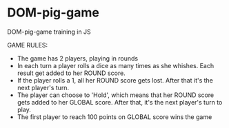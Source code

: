 # DOM-pig-game
DOM-pig-game training in JS

GAME RULES:

- The game has 2 players, playing in rounds
- In each turn a player rolls a dice as many times as she whishes. Each result get added to her ROUND score.
- If the player rolls a 1, all her ROUND score gets lost. After that it's the next player's turn.
- The player can choose to 'Hold', which means that her ROUND score gets added to her GLOBAL score. After that, it's the next player's turn to play.
- The first player to reach 100 points on GLOBAL score wins the game


